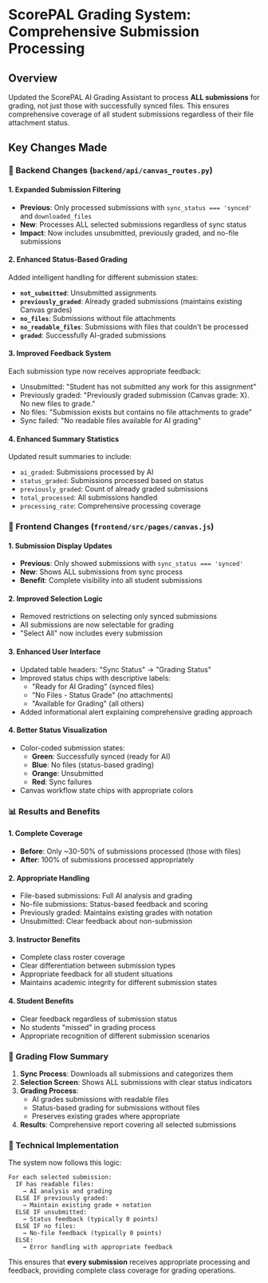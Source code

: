 # ScorePAL Grading System: Comprehensive Submission Processing

## Overview
Updated the ScorePAL AI Grading Assistant to process **ALL submissions** for grading, not just those with successfully synced files. This ensures comprehensive coverage of all student submissions regardless of their file attachment status.

## Key Changes Made

### 🔧 Backend Changes (`backend/api/canvas_routes.py`)

#### 1. **Expanded Submission Filtering**
- **Previous**: Only processed submissions with `sync_status === 'synced'` and `downloaded_files`
- **New**: Processes ALL selected submissions regardless of sync status
- **Impact**: Now includes unsubmitted, previously graded, and no-file submissions

#### 2. **Enhanced Status-Based Grading**
Added intelligent handling for different submission states:

- **`not_submitted`**: Unsubmitted assignments
- **`previously_graded`**: Already graded submissions (maintains existing Canvas grades)
- **`no_files`**: Submissions without file attachments
- **`no_readable_files`**: Submissions with files that couldn't be processed
- **`graded`**: Successfully AI-graded submissions

#### 3. **Improved Feedback System**
Each submission type now receives appropriate feedback:
- Unsubmitted: "Student has not submitted any work for this assignment"
- Previously graded: "Previously graded submission (Canvas grade: X). No new files to grade."
- No files: "Submission exists but contains no file attachments to grade"
- Sync failed: "No readable files available for AI grading"

#### 4. **Enhanced Summary Statistics**
Updated result summaries to include:
- `ai_graded`: Submissions processed by AI
- `status_graded`: Submissions processed based on status
- `previously_graded`: Count of already graded submissions
- `total_processed`: All submissions handled
- `processing_rate`: Comprehensive processing coverage

### 🎨 Frontend Changes (`frontend/src/pages/canvas.js`)

#### 1. **Submission Display Updates**
- **Previous**: Only showed submissions with `sync_status === 'synced'`
- **New**: Shows ALL submissions from sync process
- **Benefit**: Complete visibility into all student submissions

#### 2. **Improved Selection Logic**
- Removed restrictions on selecting only synced submissions
- All submissions are now selectable for grading
- "Select All" now includes every submission

#### 3. **Enhanced User Interface**
- Updated table headers: "Sync Status" → "Grading Status"
- Improved status chips with descriptive labels:
  - "Ready for AI Grading" (synced files)
  - "No Files - Status Grade" (no attachments)
  - "Available for Grading" (all others)
- Added informational alert explaining comprehensive grading approach

#### 4. **Better Status Visualization**
- Color-coded submission states:
  - **Green**: Successfully synced (ready for AI)
  - **Blue**: No files (status-based grading)
  - **Orange**: Unsubmitted
  - **Red**: Sync failures
- Canvas workflow state chips with appropriate colors

### 📊 Results and Benefits

#### 1. **Complete Coverage**
- **Before**: Only ~30-50% of submissions processed (those with files)
- **After**: 100% of submissions processed appropriately

#### 2. **Appropriate Handling**
- File-based submissions: Full AI analysis and grading
- No-file submissions: Status-based feedback and scoring
- Previously graded: Maintains existing grades with notation
- Unsubmitted: Clear feedback about non-submission

#### 3. **Instructor Benefits**
- Complete class roster coverage
- Clear differentiation between submission types
- Appropriate feedback for all student situations
- Maintains academic integrity for different submission states

#### 4. **Student Benefits**
- Clear feedback regardless of submission status
- No students "missed" in grading process
- Appropriate recognition of different submission scenarios

### 🔄 Grading Flow Summary

1. **Sync Process**: Downloads all submissions and categorizes them
2. **Selection Screen**: Shows ALL submissions with clear status indicators
3. **Grading Process**: 
   - AI grades submissions with readable files
   - Status-based grading for submissions without files
   - Preserves existing grades where appropriate
4. **Results**: Comprehensive report covering all selected submissions

### 🎯 Technical Implementation

The system now follows this logic:
```
For each selected submission:
  IF has readable files:
    → AI analysis and grading
  ELSE IF previously graded:
    → Maintain existing grade + notation
  ELSE IF unsubmitted:
    → Status feedback (typically 0 points)
  ELSE IF no files:
    → No-file feedback (typically 0 points)
  ELSE:
    → Error handling with appropriate feedback
```

This ensures that **every submission** receives appropriate processing and feedback, providing complete class coverage for grading operations. 